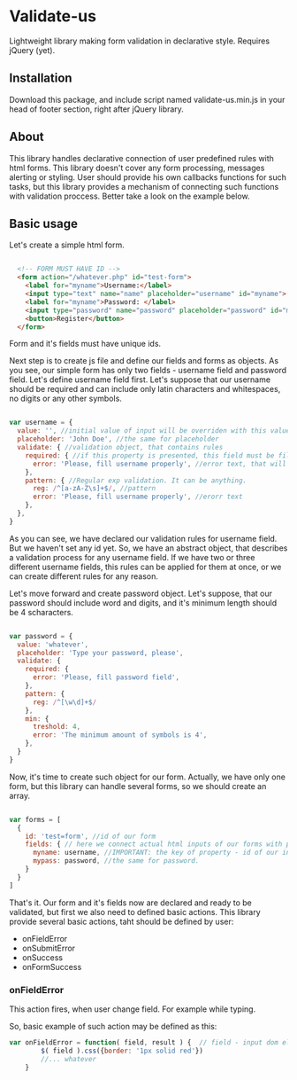 # Validate-us
Lightweight library making form validation in declarative style. Requires jQuery (yet).

## Installation

Download this package, and include script named validate-us.min.js in your head of footer section, right after jQuery library.

## About

This library handles declarative connection of user predefined rules with html forms. This library doesn't cover any form processing, messages alerting or styling. User should provide his own callbacks functions for such tasks, but this library provides a mechanism of connecting such functions with validation proccess. Better take a look on the example below.

## Basic usage

Let's create a simple html form.

``` html

  <!-- FORM MUST HAVE ID -->
  <form action="/whatever.php" id="test-form">
    <label for="myname">Username:</label>
    <input type="text" name="name" placeholder="username" id="myname"> <span class="error"></span> <br /><br />
    <label for="myname">Password: </label>
    <input type="password" name="password" placeholder="password" id="mypass"> <span class="error"></span> <br /><br />
    <button>Register</button>
  </form>
```
Form and it's fields must have unique ids.

Next step is to create js file and define our fields and forms as objects.
As you see, our simple form has only two fields - username field and password field. Let's define username field first. 
Let's suppose that our username should be required and can include only latin characters and whitespaces, no digits or any other symbols.

``` js

var username = {
  value: '', //initial value of input will be overriden with this value if its lenght > 0
  placeholder: 'John Doe', //the same for placeholder
  validate: { //validation object, that contains rules
    required: { //if this property is presented, this field must be filled in order to pass validation
      error: 'Please, fill username properly', //error text, that will be used later (f.e. you can show it to user ... )
    },
    pattern: { //Regular exp validation. It can be anything.
      reg: /^[a-zA-Z\s]+$/, //pattern
      error: 'Please, fill username properly', //erorr text
    },
  },
}

```

As you can see, we have declared our validation rules for username field. But we haven't set any id yet. So, we have an abstract object, that describes a validation process for any username field. If we have two or three different username fields, this rules can be applied for them at once, or we can create different rules for any reason.

Let's move forward and create password object. Let's suppose, that our password should include word and digits, and it's minimum length should be 4 scharacters.

``` js

var password = {
  value: 'whatever',
  placeholder: 'Type your password, please',
  validate: {
    required: {
      error: 'Please, fill password field',
    },
    pattern: {
      reg: /^[\w\d]+$/
    },
    min: {
      treshold: 4,
      error: 'The minimum amount of symbols is 4',
    },
  }
}

```

Now, it's time to create such object for our form. Actually, we have only one form, but this library can handle several forms, so we should create an array. 

``` js

var forms = [
  {
    id: 'test=form', //id of our form
    fields: { // here we connect actual html inputs of our forms with previously declared rules via ids
      myname: username, //IMPORTANT: the key of property - id of our input! Value - our field object.
      mypass: password, //the same for password.
    }
  }
]

```

That's it. Our form and it's fields now are declared and ready to be validated, but first we also need to defined basic actions. 
This library provide several basic actions, taht should be defined by user:

- onFieldError
- onSubmitError
- onSuccess
- onFormSuccess

### onFieldError

This action fires, when user change field. For example while typing.

So, basic example of such action may be defined as this:

``` js
var onFieldError = function( field, result ) { 	// field - input dom el, being validated, result - object, contaninig error messages
		$( field ).css({border: '1px solid red'})
		//... whatever
	}
```

